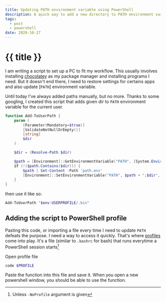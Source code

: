 ```yaml
---
title: Updating PATH environment variable using PowerShell
description: A quick way to add a new directory to PATH environment variable
tags:
  - post
  - powershell
date: 2020-10-27
---
```

# {{ title }}

I am writing a script to set up a PC to fit my workflow. This usually involves installing [chocolatey][choco] as my package manager and installing programs I need. But it doesn't end there, I need to restore settings for certains apps and also update [`PATH`] environment variable. 

Until today I've always added paths manually, but no more. Thanks to some googling, I created this script that adds given dir to `PATH` environment variable for the current user.

```powershell
function Add-ToUserPath {
    param (
        [Parameter(Mandatory=$true)]
        [ValidateNotNullOrEmpty()]
        [string] 
        $dir
    )

    $dir = (Resolve-Path $dir)

    $path = [Environment]::GetEnvironmentVariable("PATH", [System.EnvironmentVariableTarget]::User)
    if (!($path.Contains($dir))) {
        $path | Set-Content -Path 'path.env'
        [Environment]::SetEnvironmentVariable("PATH", $path + ";$dir", [EnvironmentVariableTarget]::User)
    }
}
```

then use it like so:

```powershell
Add-ToUserPath "$env:USERPROFILE/.bin"
```

## Adding the script to PowerShell profile

Pasting this code, or importing a file every time I need to update `PATH` defeats the purpose. I need a way to access it quickly. That's where [profiles][profile] come into play. It's a file (similar to `.bashrc` for bash) that runs everytime a PowerShell session starts[^args]

Open profile file
```powershell
code $PROFILE
```

Paste the function into this file and save it. When you open a new powershell window, you should be able to use the function.


[choco]: https://chocolatey.org/install
[profile]: https://docs.microsoft.com/en-us/powershell/module/microsoft.powershell.core/about/about_profiles

[^args]: Unless `-NoProfile` argument is given